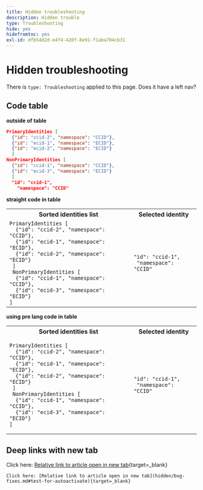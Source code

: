 ```yaml
---
title: Hidden troubleshooting
description: Hidden trouble
type: Troubleshooting
hide: yes
hidefromtoc: yes
exl-id: dfb54d2d-e4f4-420f-8e91-f1aba704cb31
---
```

# Hidden troubleshooting

There is `type: Troubleshooting` applied to this page. Does it have a left nav?

## Code table

**outside of table**

```json
PrimaryIdentities [
  {"id": "ccid-2", "namespace": "CCID"},
  {"id": "ecid-1", "namespace": "ECID"},
  {"id": "ecid-2", "namespace": "ECID"}
  ]
NonPrimaryIdentities [
  {"id": "ccid-1", "namespace": "CCID"},
  {"id": "ecid-3", "namespace": "ECID"}
  ]
  "id": "ccid-1",
    "namespace": "CCID"
```

**straight code in table**

<table>
    <tr>
      <th>Sorted identities list</th>
      <th>Selected identity</th>
    </tr>
    <tr>
      <td><code>PrimaryIdentities [<br/>&nbsp;&nbsp;{"id": "ccid-2", "namespace": "CCID"},<br/>&nbsp;&nbsp;{"id": "ecid-1", "namespace": "ECID"},<br/>&nbsp;&nbsp;{"id": "ecid-2", "namespace": "ECID"}<br/>&nbsp;]<br/>&nbsp;NonPrimaryIdentities [<br/>&nbsp;&nbsp;{"id": "ccid-1", "namespace": "CCID"},<br/>&nbsp;&nbsp;{"id": "ecid-3", "namespace": "ECID"}<br/>]</code> </td>
      <td><code>"id": "ccid-1",<br/>&nbsp;"namespace": "CCID"</code> </td>
    </tr>
  </table>

**using pre lang code in table**

<table>
    <tr>
      <th>Sorted identities list</th>
      <th>Selected identity</th>
    </tr>
    <tr>
      <td><pre lang="json"><code>PrimaryIdentities [<br/>&nbsp;&nbsp;{"id": "ccid-2", "namespace": "CCID"},<br/>&nbsp;&nbsp;{"id": "ecid-1", "namespace": "ECID"},<br/>&nbsp;&nbsp;{"id": "ecid-2", "namespace": "ECID"}<br/>&nbsp;]<br/>&nbsp;NonPrimaryIdentities [<br/>&nbsp;&nbsp;{"id": "ccid-1", "namespace": "CCID"},<br/>&nbsp;&nbsp;{"id": "ecid-3", "namespace": "ECID"}<br/>]</pre></code> </td>
      <td><pre lang="json"><code>"id": "ccid-1",<br/>&nbsp;"namespace": "CCID"</pre></code> </td>
    </tr>
  </table>

## Deep links with new tab

Click here: [Relative link to article open in new tab](hidden/bug-fixes.md#test-for-autoactivate){target=_blank}

```
Click here: [Relative link to article open in new tab](hidden/bug-fixes.md#test-for-autoactivate){target=_blank}
```
